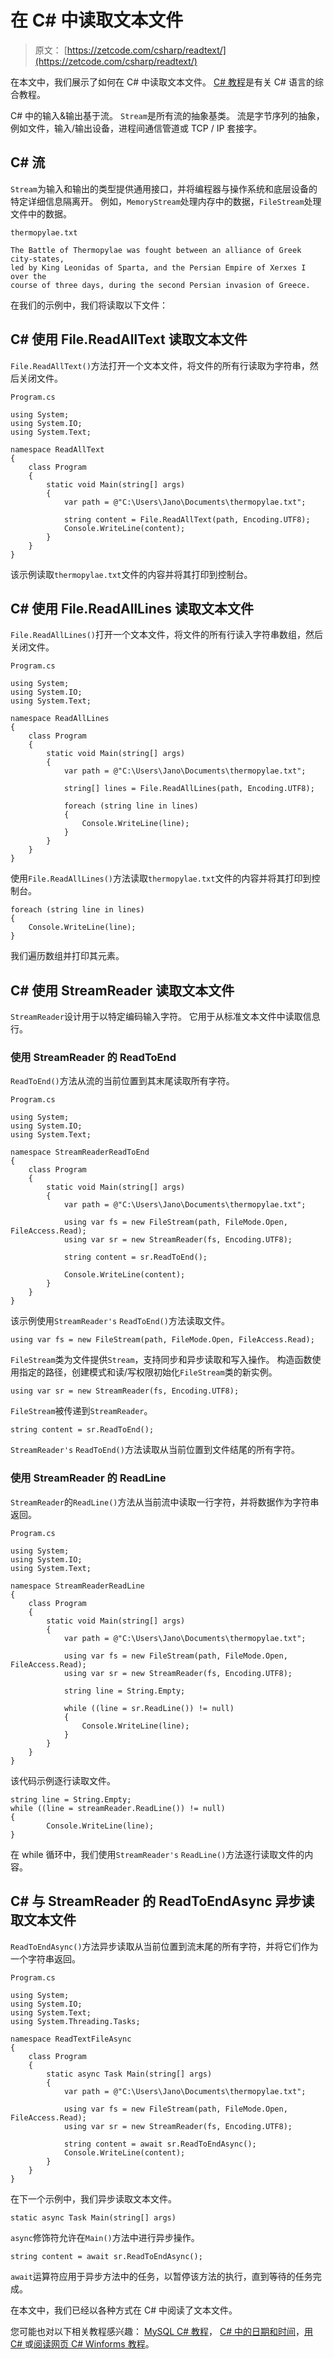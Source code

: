 # 在 C# 中读取文本文件

> 原文： [https://zetcode.com/csharp/readtext/](https://zetcode.com/csharp/readtext/)

在本文中，我们展示了如何在 C# 中读取文本文件。 [C# 教程](http://zetcode.com/lang/csharp/)是有关 C# 语言的综合教程。

C# 中的输入&输出基于流。 `Stream`是所有流的抽象基类。 流是字节序列的抽象，例如文件，输入/输出设备，进程间通信管道或 TCP / IP 套接字。

## C# 流

`Stream`为输入和输出的类型提供通用接口，并将编程器与操作系统和底层设备的特定详细信息隔离开。 例如，`MemoryStream`处理内存中的数据，`FileStream`处理文件中的数据。

`thermopylae.txt`

```
The Battle of Thermopylae was fought between an alliance of Greek city-states, 
led by King Leonidas of Sparta, and the Persian Empire of Xerxes I over the 
course of three days, during the second Persian invasion of Greece. 

```

在我们的示例中，我们将读取以下文件：

## C# 使用 File.ReadAllText 读取文本文件

`File.ReadAllText()`方法打开一个文本文件，将文件的所有行读取为字符串，然后关闭文件。

`Program.cs`

```
using System;
using System.IO;
using System.Text;

namespace ReadAllText
{
    class Program
    {
        static void Main(string[] args)
        {
            var path = @"C:\Users\Jano\Documents\thermopylae.txt";

            string content = File.ReadAllText(path, Encoding.UTF8);
            Console.WriteLine(content);
        }
    }
}

```

该示例读取`thermopylae.txt`文件的内容并将其打印到控制台。

## C# 使用 File.ReadAllLines 读取文本文件

`File.ReadAllLines()`打开一个文本文件，将文件的所有行读入字符串数组，然后关闭文件。

`Program.cs`

```
using System;
using System.IO;
using System.Text;

namespace ReadAllLines
{
    class Program
    {
        static void Main(string[] args)
        {
            var path = @"C:\Users\Jano\Documents\thermopylae.txt";

            string[] lines = File.ReadAllLines(path, Encoding.UTF8);

            foreach (string line in lines)
            {
                Console.WriteLine(line);
            }
        }
    }
}

```

使用`File.ReadAllLines()`方法读取`thermopylae.txt`文件的内容并将其打印到控制台。

```
foreach (string line in lines) 
{
    Console.WriteLine(line);
}

```

我们遍历数组并打印其元素。

## C# 使用 StreamReader 读取文本文件

`StreamReader`设计用于以特定编码输入字符。 它用于从标准文本文件中读取信息行。

### 使用 StreamReader 的 ReadToEnd

`ReadToEnd()`方法从流的当前位置到其末尾读取所有字符。

`Program.cs`

```
using System;
using System.IO;
using System.Text;

namespace StreamReaderReadToEnd
{
    class Program
    {
        static void Main(string[] args)
        {
            var path = @"C:\Users\Jano\Documents\thermopylae.txt";

            using var fs = new FileStream(path, FileMode.Open, FileAccess.Read);
            using var sr = new StreamReader(fs, Encoding.UTF8);

            string content = sr.ReadToEnd();

            Console.WriteLine(content);
        }
    }
}

```

该示例使用`StreamReader's` `ReadToEnd()`方法读取文件。

```
using var fs = new FileStream(path, FileMode.Open, FileAccess.Read);

```

`FileStream`类为文件提供`Stream`，支持同步和异步读取和写入操作。 构造函数使用指定的路径，创建模式和读/写权限初始化`FileStream`类的新实例。

```
using var sr = new StreamReader(fs, Encoding.UTF8);

```

`FileStream`被传递到`StreamReader`。

```
string content = sr.ReadToEnd();

```

`StreamReader's` `ReadToEnd()`方法读取从当前位置到文件结尾的所有字符。

### 使用 StreamReader 的 ReadLine

`StreamReader`的`ReadLine()`方法从当前流中读取一行字符，并将数据作为字符串返回。

`Program.cs`

```
using System;
using System.IO;
using System.Text;

namespace StreamReaderReadLine
{
    class Program
    {
        static void Main(string[] args)
        {
            var path = @"C:\Users\Jano\Documents\thermopylae.txt";

            using var fs = new FileStream(path, FileMode.Open, FileAccess.Read);
            using var sr = new StreamReader(fs, Encoding.UTF8);

            string line = String.Empty;

            while ((line = sr.ReadLine()) != null)
            {
                Console.WriteLine(line);
            }
        }
    }
}

```

该代码示例逐行读取文件。

```
string line = String.Empty;
while ((line = streamReader.ReadLine()) != null)
{
        Console.WriteLine(line);
}

```

在 while 循环中，我们使用`StreamReader's` `ReadLine()`方法逐行读取文件的内容。

## C# 与 StreamReader 的 ReadToEndAsync 异步读取文本文件

`ReadToEndAsync()`方法异步读取从当前位置到流末尾的所有字符，并将它们作为一个字符串返回。

`Program.cs`

```
using System;
using System.IO;
using System.Text;
using System.Threading.Tasks;

namespace ReadTextFileAsync
{
    class Program
    {
        static async Task Main(string[] args)
        {
            var path = @"C:\Users\Jano\Documents\thermopylae.txt";

            using var fs = new FileStream(path, FileMode.Open, FileAccess.Read);
            using var sr = new StreamReader(fs, Encoding.UTF8);

            string content = await sr.ReadToEndAsync();
            Console.WriteLine(content);
        }
    }
}

```

在下一个示例中，我们异步读取文本文件。

```
static async Task Main(string[] args)

```

`async`修饰符允许在`Main()`方法中进行异步操作。

```
string content = await sr.ReadToEndAsync();

```

`await`运算符应用于异步方法中的任务，以暂停该方法的执行，直到等待的任务完成。

在本文中，我们已经以各种方式在 C# 中阅读了文本文件。

您可能也对以下相关教程感兴趣： [MySQL C# 教程](/db/mysqlcsharptutorial/)， [C# 中的日期和时间](/articles/csharpdatetime/)，[用 C# ](/csharp/readwebpage/)或[阅读网页 C# Winforms 教程](/gui/csharpwinforms/)。